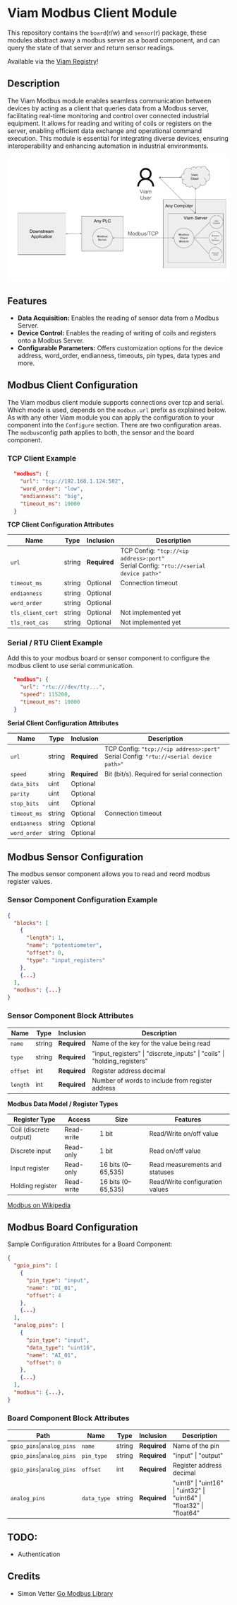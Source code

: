 # Viam Modbus Client Module

This repository contains the `board`(r/w) and `sensor`(r) package, these modules abstract away a modbus server as a board component, and can query the state of that server and return sensor readings.

Available via the [Viam Registry](https://app.viam.com/module/viam-soleng/viam-modbus)!

## Description

The Viam Modbus module enables seamless communication between devices by acting as a client that queries data from a Modbus server, facilitating real-time monitoring and control over connected industrial equipment. It allows for reading and writing of coils or registers on the server, enabling efficient data exchange and operational command execution. This module is essential for integrating diverse devices, ensuring interoperability and enhancing automation in industrial environments.

![alt text](media/architecture.png "Modbus Integration (Server / Client) Architecture")

## Features

- **Data Acquisition:** Enables the reading of sensor data from a Modbus Server.
- **Device Control:** Enables the reading of writing of coils and registers onto a Modbus Server.
- **Configurable Parameters:** Offers customization options for the device address, word_order, endianness, timeouts, pin types, data types and more.



## Modbus Client Configuration

The Viam modbus client module supports connections over tcp and serial. Which mode is used, depends on the `modbus.url` prefix as explained below.
As with any other Viam module you can apply the configuration to your component into the `Configure` section.
There are two configuration areas. The `modbus`config path applies to both, the sensor and the board component.

### TCP Client Example

```json
  "modbus": {
    "url": "tcp://192.168.1.124:502",
    "word_order": "low",
    "endianness": "big",
    "timeout_ms": 10000
  }
```

**TCP Client Configuration Attributes**

| Name    | Type   | Inclusion    | Description |
| ------- | ------ | ------------ | ----------- |
| `url` | string | **Required** | TCP Config: `"tcp://<ip address>:port"`<br>Serial Config: `"rtu://<serial device path>"`|
| `timeout_ms` | string | Optional     | Connection timeout |
| `endianness` | string | Optional     |       |
| `word_order` | string | Optional     |       |
| `tls_client_cert` | string | Optional     |   Not implemented yet    |
| `tls_root_cas` | string | Optional     |   Not implemented yet    |

### Serial / RTU Client Example

Add this to your modbus board or sensor component to configure the modbus client to use serial communication.

```json
  "modbus": {
    "url": "rtu:///dev/tty...",
    "speed": 115200,
    "timeout_ms": 10000
  }
```

**Serial Client Configuration Attributes**

| Name    | Type   | Inclusion    | Description |
| ------- | ------ | ------------ | ----------- |
| `url` | string | **Required** | TCP Config: `"tcp://<ip address>:port"`<br>Serial Config: `"rtu://<serial device path>"`|
| `speed` | string | **Required** | Bit (bit/s). Required for serial connection |
| `data_bits` | uint | Optional |  |
| `parity` | uint | Optional |  |
| `stop_bits` | uint | Optional |  |
| `timeout_ms` | string | Optional     | Connection timeout |
| `endianness` | string | Optional     |       |
| `word_order` | string | Optional     |       |

## Modbus Sensor Configuration

The modbus sensor component allows you to read and reord modbus register values.

### Sensor Component Configuration Example

```json
{
  "blocks": [
    {
      "length": 1,
      "name": "potentiometer",
      "offset": 0,
      "type": "input_registers"
    },
    {...}
  ],
  "modbus": {...}
}
```

### Sensor Component Block Attributes

| Name    | Type   | Inclusion    | Description |
| ------- | ------ | ------------ | ----------- |
| `name` | string | **Required**| Name of the key for the value being read |
| `type` | string | **Required**| "input_registers" \| "discrete_inputs" \| "coils" \| "holding_registers" |
| `offset` | int | **Required** | Register address decimal|
| `length` | int | **Required** | Number of words to include from register address|

**Modbus Data Model / Register Types**

|Register Type | Access | Size | Features |
| ------- | ------ | ------------ | ----------- |
|Coil (discrete output)	| Read-write | 1 bit | Read/Write on/off value |
|Discrete input	| Read-only | 1 bit	| Read on/off value |
|Input register	| Read-only	| 16 bits (0–65,535) | Read measurements and statuses |
|Holding register |	Read-write | 16 bits (0–65,535) | Read/Write configuration values |

[Modbus on Wikipedia](https://en.wikipedia.org/wiki/Modbus)

## Modbus Board Configuration

Sample Configuration Attributes for a Board Component:
```json
{
  "gpio_pins": [
    {
      "pin_type": "input",
      "name": "DI_01",
      "offset": 4
    },
    {...}
  ],
  "analog_pins": [
    {
      "pin_type": "input",
      "data_type": "uint16",
      "name": "AI_01",
      "offset": 0
    },
    {...}
  ],
  "modbus": {...},
}
```

### Board Component Block Attributes

|Path| Name    | Type   | Inclusion    | Description |
| ------- | ------- | ------ | ------------ | ----------- |
|`gpio_pins`\|`analog_pins`| `name` | string | **Required**| Name of the pin |
|`gpio_pins`\|`analog_pins`| `pin_type` | string | **Required**| "input" \| "output" |
|`gpio_pins`\|`analog_pins`| `offset` | int | **Required** | Register address decimal|
|`analog_pins`| `data_type` | string | **Required** | "uint8" \| "uint16" \| "uint32" \| "uint64" \| "float32" \| "float64" |

## TODO:
  - Authentication

## Credits
- Simon Vetter [Go Modbus Library](https://github.com/simonvetter/modbus)
